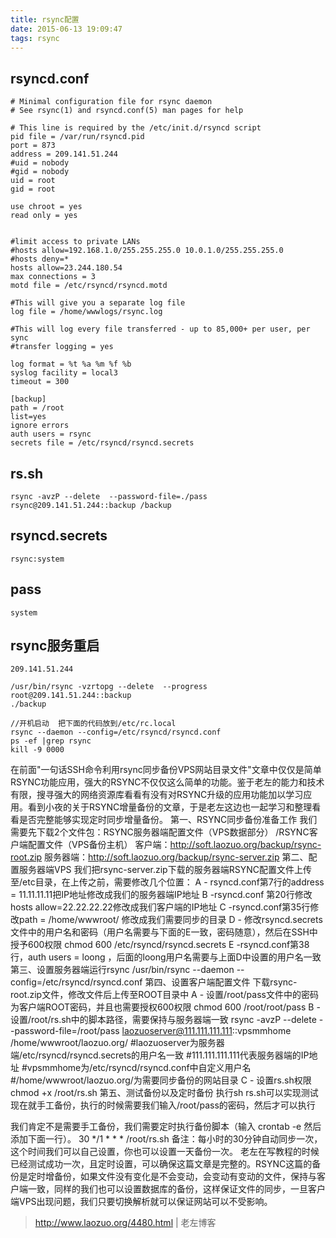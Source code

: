 ```yaml
---
title: rsync配置
date: 2015-06-13 19:09:47
tags: rsync
---
```

## rsyncd.conf

    # Minimal configuration file for rsync daemon
    # See rsync(1) and rsyncd.conf(5) man pages for help
     
    # This line is required by the /etc/init.d/rsyncd script
    pid file = /var/run/rsyncd.pid   
    port = 873 
    address = 209.141.51.244
    #uid = nobody
    #gid = nobody   
    uid = root   
    gid = root   
     
    use chroot = yes 
    read only = yes 
     
     
    #limit access to private LANs
    #hosts allow=192.168.1.0/255.255.255.0 10.0.1.0/255.255.255.0 
    #hosts deny=*
    hosts allow=23.244.180.54
    max connections = 3
    motd file = /etc/rsyncd/rsyncd.motd
     
    #This will give you a separate log file
    log file = /home/wwwlogs/rsync.log
     
    #This will log every file transferred - up to 85,000+ per user, per sync
    #transfer logging = yes
     
    log format = %t %a %m %f %b
    syslog facility = local3
    timeout = 300
     
    [backup]   
    path = /root
    list=yes
    ignore errors
    auth users = rsync
    secrets file = /etc/rsyncd/rsyncd.secrets

## rs.sh

    rsync -avzP --delete  --password-file=./pass rsync@209.141.51.244::backup /backup
## rsyncd.secrets

    rsync:system

## pass

    system

## rsync服务重启

    209.141.51.244
    
    /usr/bin/rsync -vzrtopg --delete  --progress root@209.141.51.244::backup 
    ./backup
    
    //开机启动  把下面的代码放到/etc/rc.local
    rsync --daemon --config=/etc/rsyncd/rsyncd.conf 
    ps -ef |grep rsync
    kill -9 0000

在前面"一句话SSH命令利用rsync同步备份VPS网站目录文件"文章中仅仅是简单RSYNC功能应用，强大的RSYNC不仅仅这么简单的功能。鉴于老左的能力和技术有限，搜寻强大的网络资源库看看有没有对RSYNC升级的应用功能加以学习应用。看到小夜的关于RSYNC增量备份的文章，于是老左这边也一起学习和整理看看是否完整能够实现定时同步增量备份。
第一、RSYNC同步备份准备工作
我们需要先下载2个文件包：RSYNC服务器端配置文件（VPS数据部分） /RSYNC客户端配置文件（VPS备份主机）
客户端：http://soft.laozuo.org/backup/rsync-root.zip
服务器端：http://soft.laozuo.org/backup/rsync-server.zip
第二、配置服务器端VPS
我们把rsync-server.zip下载的服务器端RSYNC配置文件上传至/etc目录，在上传之前，需要修改几个位置：
A - rsyncd.conf第7行的address = 11.11.11.11把IP地址修改成我们的服务器端IP地址
B -rsyncd.conf 第20行修改hosts allow=22.22.22.22修改成我们客户端的IP地址
C -rsyncd.conf第35行修改path = /home/wwwroot/ 修改成我们需要同步的目录
D - 修改rsyncd.secrets文件中的用户名和密码（用户名需要与下面的E一致，密码随意），然后在SSH中授予600权限
chmod 600 /etc/rsyncd/rsyncd.secrets
E -rsyncd.conf第38行，auth users = loong ，后面的loong用户名需要与上面D中设置的用户名一致
第三、设置服务器端运行rsync
/usr/bin/rsync --daemon --config=/etc/rsyncd/rsyncd.conf
第四、设置客户端配置文件
下载rsync-root.zip文件，修改文件后上传至ROOT目录中
A - 设置/root/pass文件中的密码为客户端ROOT密码，并且也需要授权600权限
chmod 600 /root/root/pass
B - 设置/root/rs.sh中的脚本路径，需要保持与服务器端一致
rsync -avzP --delete --password-file=/root/pass laozuoserver@111.111.111.111::vpsmmhome /home/wwwroot/laozuo.org/
#laozuoserver为服务器端/etc/rsyncd/rsyncd.secrets的用户名一致
#111.111.111.111代表服务器端的IP地址
#vpsmmhome为/etc/rsyncd/rsyncd.conf中自定义用户名
#/home/wwwroot/laozuo.org/为需要同步备份的网站目录
C - 设置rs.sh权限
chmod +x /root/rs.sh
第五、测试备份以及定时备份
执行sh rs.sh可以实现测试现在就手工备份，执行的时候需要我们输入/root/pass的密码，然后才可以执行
 
我们肯定不是需要手工备份，我们需要定时执行备份脚本（输入 crontab -e 然后添加下面一行）。
30 */1 * * * /root/rs.sh
备注：每小时的30分钟自动同步一次，这个时间我们可以自己设置，你也可以设置一天备份一次。
老左在写教程的时候已经测试成功一次，且定时设置，可以确保这篇文章是完整的。RSYNC这篇的备份是定时增备份，如果文件没有变化是不会变动，会变动有变动的文件，保持与客户端一致，同样的我们也可以设置数据库的备份，这样保证文件的同步，一旦客户端VPS出现问题，我们只要切换解析就可以保证网站可以不受影响。


> http://www.laozuo.org/4480.html | 老左博客